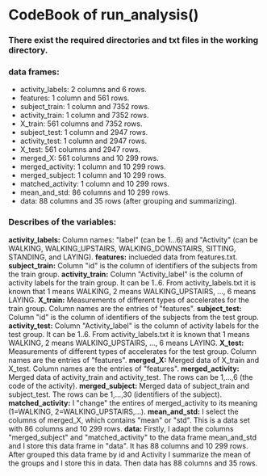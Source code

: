 # CodeBook of run_analysis()

### There exist the required directories and txt files in the working directory.

### data frames:
* activity_labels: 2 columns and 6 rows.
* features: 1 column and 561 rows.
* subject_train: 1 column and 7352 rows.
* activity_train: 1 column and 7352 rows.
* X_train: 561 columns and 7352 rows.
* subject_test: 1 column and 2947 rows.
* activity_test: 1 column and 2947 rows.
* X_test: 561 columns and 2947 rows.
* merged_X: 561 columns and 10 299 rows.
* merged_activity: 1 column and 10 299 rows.
* merged_subject: 1 column and 10 299 rows.
* matched_activity: 1 column and 10 299 rows.
* mean_and_std: 86 columns and 10 299 rows.
* data: 88 columns and 35 rows (after grouping and summarizing).


### Describes of the variables:
**activity_labels:** Column names: "label" (can be 1...6) and "Activity" (can be WALKING, WALKING_UPSTAIRS, WALKING_DOWNSTAIRS, SITTING, STANDING, and LAYING).
**features:** inclueded data from features.txt.
**subject_train:** Column "id" is the column of identifiers of the subjects from the train group.
**activity_train:** Column "Activity_label" is the column of activity labels for the train group. It can be 1..6. From activity_labels.txt it is known that 1 means WALKING, 2 means WALKING_UPSTAIRS, ..., 6 means LAYING.
**X_train:** Measurements of different types of accelerates for the train group. Column names are the entries of "features".
**subject_test:** Column "id" is the column of identifiers of the subjects from the test group.
**activity_test:** Column "Activity_label" is the column of activity labels for the test group. It can be 1..6. From activity_labels.txt it is known that 1 means WALKING, 2 means WALKING_UPSTAIRS, ..., 6 means LAYING.
**X_test:** Measurements of different types of accelerates for the test group. Column names are the entries of "features".
**merged_X:** Merged data of X_train and X_test. Column names are the entries of "features".
**merged_activity:** Merged data of activity_train and activity_test. The rows can be 1,...,6 (the code of the activity).
**merged_subject:** Merged data of subject_train and subject_test. The rows can be 1,...,30 (identifiers of the subject).
**matched_activity:** I "change" the entires of merged_activity to its meaning (1=WALKING, 2=WALKING_UPSTAIRS,...).
**mean_and_std:** I select the columns of merged_X, which contains "mean" or "std". This is a data set with 86 columns and 10 299 rows.
**data:** Firstly, I adapt the columns "merged_subject" and "matched_activity" to the data frame mean_and_std and I store this data frame in "data". It has 88 columns and 10 299 rows. After grouped this data frame by id and Activity I summarize the mean of the groups and I store this in data. Then data has 88 columns and 35 rows.

